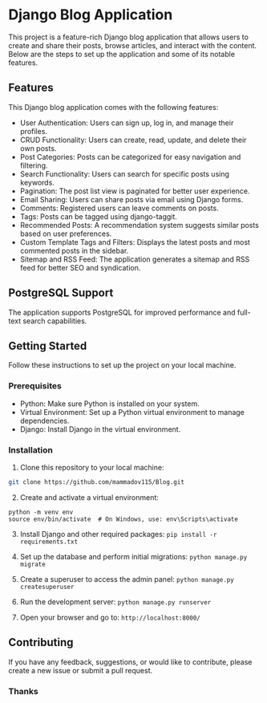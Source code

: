 # Django Blog Application

This project is a feature-rich Django blog application that allows users to create and share their posts, browse articles, and interact with the content. Below are the steps to set up the application and some of its notable features.

## Features

This Django blog application comes with the following features:

-   User Authentication: Users can sign up, log in, and manage their profiles.
-   CRUD Functionality: Users can create, read, update, and delete their own posts.
-   Post Categories: Posts can be categorized for easy navigation and filtering.
-   Search Functionality: Users can search for specific posts using keywords.
-   Pagination: The post list view is paginated for better user experience.
-   Email Sharing: Users can share posts via email using Django forms.
-   Comments: Registered users can leave comments on posts.
-   Tags: Posts can be tagged using django-taggit.
-   Recommended Posts: A recommendation system suggests similar posts based on user preferences.
-   Custom Template Tags and Filters: Displays the latest posts and most commented posts in the sidebar.
-   Sitemap and RSS Feed: The application generates a sitemap and RSS feed for better SEO and syndication.

## PostgreSQL Support

The application supports PostgreSQL for improved performance and full-text search capabilities.


## Getting Started

Follow these instructions to set up the project on your local machine.

### Prerequisites

- Python: Make sure Python is installed on your system.
- Virtual Environment: Set up a Python virtual environment to manage dependencies.
- Django: Install Django in the virtual environment.

### Installation

1. Clone this repository to your local machine:

```bash 
git clone https://github.com/mammadov115/Blog.git
```

2.  Create and activate a virtual environment:

```
python -m venv env
source env/bin/activate  # On Windows, use: env\Scripts\activate
```

3. Install Django and other required packages:
``pip install -r requirements.txt``

4.  Set up the database and perform initial migrations:
``python manage.py migrate``

5. Create a superuser to access the admin panel:
``python manage.py createsuperuser``

6. Run the development server:
``python manage.py runserver``

7. Open your browser and go to:
``http://localhost:8000/``



## Contributing

If you have any feedback, suggestions, or would like to contribute, please create a new issue or submit a pull request.

### Thanks
